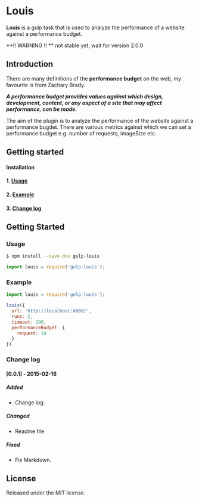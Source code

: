 # Louis

**Louis** is a gulp task that is used to analyze the performance of a website against a performance budget.

**!! WARNING !! ** not stable yet, wait for version 2.0.0

## Introduction

There are many definitions of the **performance budget** on the web, my favourite is from Zachary Brady.

***A performance budget provides values against which design, development, content, or any aspect of a site that may affect performance, can be made.***

The aim of the plugin is to analyze the performance of the website against a performance bugdet. There are various metrics against which we can set a performance budget e.g. number of requests, imageSize etc.


## Getting started


#### Installation
#### 1. [Usage](#usage)
#### 2. [Example](#example)
#### 3. [Change log](#change-log)

## Getting Started


### Usage

```bash
$ npm install --save-dev gulp-louis
```

```js
import louis = require('gulp-louis');
```

### Example
```js
import louis = require('gulp-louis');

louis({
  url: 'http://localhost:8000/',
  runs: 2,
  timeout: 200,
  performanceBudget: {
    request: 10
  }
})
```

### Change log
#### [0.0.1] - 2015-02-16
##### Added
- Change log.

##### Changed
- Readme file

##### Fixed
- Fix Markdown.



## License

Released under the MIT license.